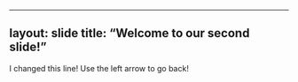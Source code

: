 ----
layout: slide
title: “Welcome to our second slide!”
---
I changed this line!
Use the left arrow to go back!
